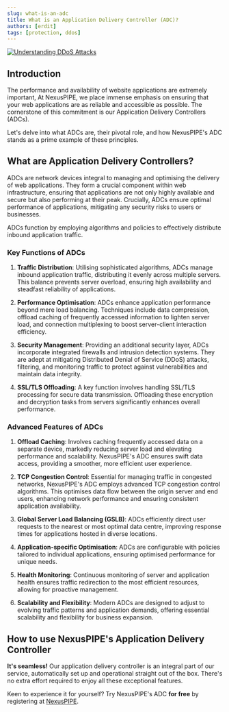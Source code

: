 ```yaml
---
slug: what-is-an-adc
title: What is an Application Delivery Controller (ADC)?
authors: [erdit]
tags: [protection, ddos]
---
```


[![Understanding DDoS Attacks](/img/cards/adc.png)](https://blog.nexuspipe.com/what-is-an-adc/)
## Introduction

The performance and availability of website applications are extremely important, At NexusPIPE, we place immense emphasis on ensuring that your web applications are as reliable and accessible as possible. The cornerstone of this commitment is our Application Delivery Controllers (ADCs).

Let's delve into what ADCs are, their pivotal role, and how NexusPIPE's ADC stands as a prime example of these principles.

<!--truncate-->

## What are Application Delivery Controllers?

ADCs are network devices integral to managing and optimising the delivery of web applications. They form a crucial component within web infrastructure, ensuring that applications are not only highly available and secure but also performing at their peak. Crucially, ADCs ensure optimal performance of applications, mitigating any security risks to users or businesses.

ADCs function by employing algorithms and policies to effectively distribute inbound application traffic.
### Key Functions of ADCs

1. **Traffic Distribution**: Utilising sophisticated algorithms, ADCs manage inbound application traffic, distributing it evenly across multiple servers. This balance prevents server overload, ensuring high availability and steadfast reliability of applications.

2. **Performance Optimisation**: ADCs enhance application performance beyond mere load balancing. Techniques include data compression, offload caching of frequently accessed information to lighten server load, and connection multiplexing to boost server-client interaction efficiency.

3. **Security Management**: Providing an additional security layer, ADCs incorporate integrated firewalls and intrusion detection systems. They are adept at mitigating Distributed Denial of Service (DDoS) attacks, filtering, and monitoring traffic to protect against vulnerabilities and maintain data integrity.

4. **SSL/TLS Offloading**: A key function involves handling SSL/TLS processing for secure data transmission. Offloading these encryption and decryption tasks from servers significantly enhances overall performance.
### Advanced Features of ADCs

1. **Offload Caching**: Involves caching frequently accessed data on a separate device, markedly reducing server load and elevating performance and scalability. NexusPIPE's ADC ensures swift data access, providing a smoother, more efficient user experience.

2. **TCP Congestion Control**: Essential for managing traffic in congested networks, NexusPIPE's ADC employs advanced TCP congestion control algorithms. This optimises data flow between the origin server and end users, enhancing network performance and ensuring consistent application availability.

3. **Global Server Load Balancing (GSLB)**: ADCs efficiently direct user requests to the nearest or most optimal data centre, improving response times for applications hosted in diverse locations.

4. **Application-specific Optimisation**: ADCs are configurable with policies tailored to individual applications, ensuring optimised performance for unique needs.

5. **Health Monitoring**: Continuous monitoring of server and application health ensures traffic redirection to the most efficient resources, allowing for proactive management.

6. **Scalability and Flexibility**: Modern ADCs are designed to adjust to evolving traffic patterns and application demands, offering essential scalability and flexibility for business expansion.

## How to use NexusPIPE's Application Delivery Controller

**It's seamless!** Our application delivery controller is an integral part of our service, automatically set up and operational straight out of the box. There's no extra effort required to enjoy all these exceptional features.

Keen to experience it for yourself? Try NexusPIPE's ADC **for free** by registering at [NexusPIPE](https://nexuspipe.com/get-started).